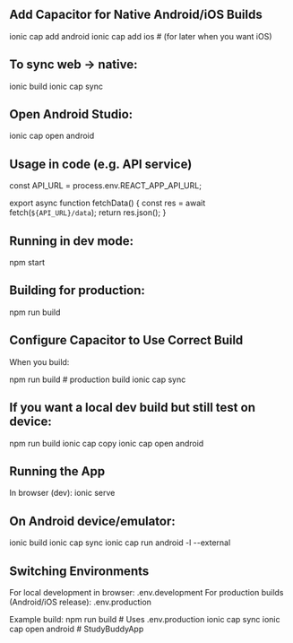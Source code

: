 ## Add Capacitor for Native Android/iOS Builds
ionic cap add android
ionic cap add ios   # (for later when you want iOS)

## To sync web → native:
ionic build
ionic cap sync

## Open Android Studio:
ionic cap open android

## Usage in code (e.g. API service)
const API_URL = process.env.REACT_APP_API_URL;

export async function fetchData() {
  const res = await fetch(`${API_URL}/data`);
  return res.json();
}

## Running in dev mode:
npm start

## Building for production:
npm run build

## Configure Capacitor to Use Correct Build
When you build:

npm run build   # production build
ionic cap sync

## If you want a local dev build but still test on device:
npm run build
ionic cap copy
ionic cap open android

## Running the App
In browser (dev):
ionic serve

## On Android device/emulator:
ionic build
ionic cap sync
ionic cap run android -l --external

## Switching Environments
For local development in browser: .env.development
For production builds (Android/iOS release): .env.production

Example build:
npm run build   # Uses .env.production
ionic cap sync
ionic cap open android
#   S t u d y B u d d y A p p  
 